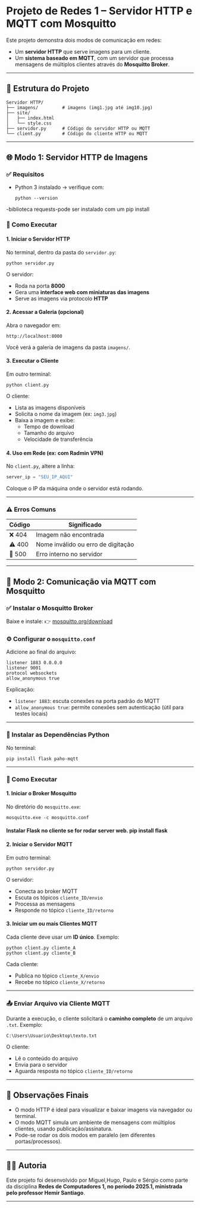 # Projeto de Redes 1 – Servidor HTTP e MQTT com Mosquitto

Este projeto demonstra dois modos de comunicação em redes:  
- Um **servidor HTTP** que serve imagens para um cliente.
- Um **sistema baseado em MQTT**, com um servidor que processa mensagens de múltiplos clientes através do **Mosquitto Broker**.

---

## 📁 Estrutura do Projeto

```
Servidor HTTP/
├── imagens/         # imagens (img1.jpg até img10.jpg)
├── site/
│   ├── index.html
│   └── style.css
├── servidor.py      # Código do servidor HTTP ou MQTT
└── client.py        # Código do cliente HTTP ou MQTT
```

---

## 🌐 Modo 1: Servidor HTTP de Imagens

### ✅ Requisitos
- Python 3 instalado → verifique com:
  ```
  python --version
  ```
-biblioteca requests-pode ser instalado com um pip install

### 🚀 Como Executar

#### 1. Iniciar o Servidor HTTP
No terminal, dentro da pasta do `servidor.py`:
```
python servidor.py
```

O servidor:
- Roda na porta **8000**
- Gera uma **interface web com miniaturas das imagens**
- Serve as imagens via protocolo **HTTP**

#### 2. Acessar a Galeria (opcional)
Abra o navegador em:
```
http://localhost:8000
```

Você verá a galeria de imagens da pasta `imagens/`.

#### 3. Executar o Cliente
Em outro terminal:
```
python client.py
```

O cliente:
- Lista as imagens disponíveis
- Solicita o nome da imagem (ex: `img3.jpg`)
- Baixa a imagem e exibe:
  - Tempo de download
  - Tamanho do arquivo
  - Velocidade de transferência

#### 4. Uso em Rede (ex: com Radmin VPN)
No `client.py`, altere a linha:
```python
server_ip = "SEU_IP_AQUI"
```

Coloque o IP da máquina onde o servidor está rodando.

---

### ⚠ Erros Comuns

| Código | Significado                              |
|--------|------------------------------------------|
| ❌ 404 | Imagem não encontrada                    |
| ⚠ 400 | Nome inválido ou erro de digitação        |
| 🚨 500 | Erro interno no servidor                 |

---

## 📡 Modo 2: Comunicação via MQTT com Mosquitto

### ✅ Instalar o Mosquitto Broker
Baixe e instale:
👉 [mosquitto.org/download](https://mosquitto.org/download)

### ⚙ Configurar o `mosquitto.conf`

Adicione ao final do arquivo:

```
listener 1883 0.0.0.0
listener 9001
protocol websockets
allow_anonymous true
```

Explicação:
- `listener 1883`: escuta conexões na porta padrão do MQTT
- `allow_anonymous true`: permite conexões sem autenticação (útil para testes locais)

---

### 🧰 Instalar as Dependências Python

No terminal:
```
pip install flask paho-mqtt
```

---

### 🚀 Como Executar

#### 1. Iniciar o Broker Mosquitto

No diretório do `mosquitto.exe`:
```
mosquitto.exe -c mosquitto.conf
```

#### Instalar Flask no cliente se for rodar server web. pip install flask

#### 2. Iniciar o Servidor MQTT
Em outro terminal:
```
python servidor.py
```

O servidor:
- Conecta ao broker MQTT
- Escuta os tópicos `cliente_ID/envio`
- Processa as mensagens
- Responde no tópico `cliente_ID/retorno`

#### 3. Iniciar um ou mais Clientes MQTT

Cada cliente deve usar um **ID único**. Exemplo:

```
python client.py cliente_A
python client.py cliente_B
```

Cada cliente:
- Publica no tópico `cliente_X/envio`
- Recebe no tópico `cliente_X/retorno`

---

### 📤 Enviar Arquivo via Cliente MQTT

Durante a execução, o cliente solicitará o **caminho completo** de um arquivo `.txt`. Exemplo:

```
C:\Users\Usuario\Desktop\texto.txt
```

O cliente:
- Lê o conteúdo do arquivo
- Envia para o servidor
- Aguarda resposta no tópico `cliente_ID/retorno`

---

## 📌 Observações Finais

- O modo HTTP é ideal para visualizar e baixar imagens via navegador ou terminal.
- O modo MQTT simula um ambiente de mensagens com múltiplos clientes, usando publicação/assinatura.
- Pode-se rodar os dois modos em paralelo (em diferentes portas/processos).

---

## 👨‍💻 Autoria

Este projeto foi desenvolvido por Miguel,Hugo, Paulo e Sérgio como parte da disciplina **Redes de Computadores 1, no período 2025.1, ministrada pelo professor Hemir Santiago**.

---
